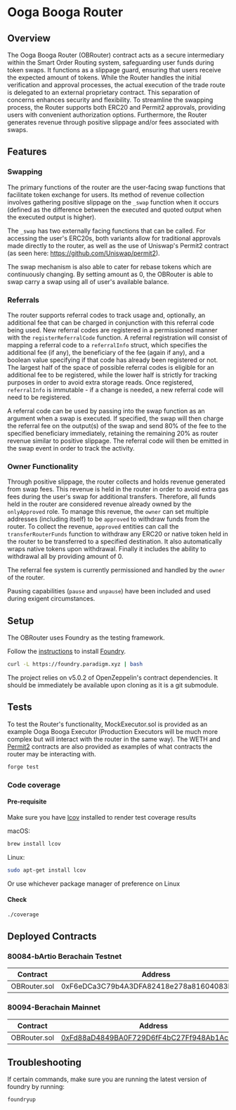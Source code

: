 # Ooga Booga Router

## Overview

The Ooga Booga Router (OBRouter) contract acts as a secure intermediary within the Smart Order Routing system, safeguarding user funds during token swaps. It functions as a slippage guard, ensuring that users receive the expected amount of tokens. While the Router handles the initial verification and approval processes, the actual execution of the trade route is delegated to an external proprietary contract. This separation of concerns enhances security and flexibility. To streamline the swapping process, the Router supports both ERC20 and Permit2 approvals, providing users with convenient authorization options. Furthermore, the Router generates revenue through positive slippage and/or fees associated with swaps.

## Features

### Swapping

The primary functions of the router are the user-facing swap functions that facilitate token exchange for users.  Its method of revenue collection involves gathering positive slippage on the `_swap` function when it occurs (defined as the difference between the executed and quoted output when the executed output is higher).

The `_swap` has two externally facing functions that can be called. For accessing the user's ERC20s, both variants allow for traditional approvals made directly to the router, as well as the use of Uniswap's Permit2 contract (as seen here: https://github.com/Uniswap/permit2).

The swap mechanism is also able to cater for rebase tokens which are continuously changing. By setting amount as 0, the OBRouter is able to swap carry a swap using all of user's available balance.

### Referrals

The router supports referral codes to track usage and, optionally, an additional fee that can be charged in conjunction with this referral code being used. New referral codes are registered in a permissioned manner with the `registerReferralCode` function. A referral registration will consist of mapping a referral code to a `referralInfo` struct, which specifies the additional fee (if any), the beneficiary of the fee (again if any), and a boolean value specifying if that code has already been registered or not. The largest half of the space of possible referral codes is eligible for an additional fee to be registered, while the lower half is strictly for tracking purposes in order to avoid extra storage reads. Once registered, `referralInfo` is immutable - if a change is needed, a new referral code will need to be registered.

A referral code can be used by passing into the swap function as an argument when a swap is executed. If specified, the swap will then charge the referral fee on the output(s) of the swap and send 80% of the fee to the specified beneficiary immediately, retaining the remaining 20% as router revenue similar to positive slippage. The referral code will then be emitted in the swap event in order to track the activity.

### Owner Functionality

Through positive slippage, the router collects and holds revenue generated from swap fees. This revenue is held in the router in order to avoid extra gas fees during the user's swap for additional transfers. Therefore, all funds held in the router are considered revenue already owned by the `onlyApproved` role. To manage this revenue, the `owner` can set multiple addresses (including itself) to be `approved` to withdraw funds from the router. To collect the revenue, `approved` entities can call the `transferRouterFunds` function to withdraw any ERC20 or native token held in the router to be transferred to a specified destination. It also automatically wraps native tokens upon withdrawal. Finally it includes the ability to withdrawal all by providing amount of 0.

The referral fee system is currently permissioned and handled by the `owner` of the router.

Pausing capabilities (`pause` and `unpause`) have been included and used during exigent circumstances.

## Setup

The OBRouter uses Foundry as the testing framework.

Follow the [instructions](https://book.getfoundry.sh/getting-started/installation) to install [Foundry](https://github.com/foundry-rs/foundry).

```bash
curl -L https://foundry.paradigm.xyz | bash
```

The project relies on v5.0.2 of OpenZeppelin's contract dependencies. It should be immediately be available upon cloning as it is a git submodule.

## Tests

To test the Router's functionality, MockExecutor.sol is provided as an example Ooga Booga Executor (Production Executors will be much more complex but will interact with the router in the same way). The WETH and [Permit2](https://github.com/Uniswap/permit2/) contracts are also provided as examples of what contracts the router may be interacting with.

```bash
forge test
```

### Code coverage

#### Pre-requisite
Make sure you have [lcov](https://github.com/linux-test-project/lcov) installed to render test coverage results

macOS:
```bash
brew install lcov
```

Linux:
```bash
sudo apt-get install lcov
```

Or use whichever package manager of preference on Linux

#### Check
```bash
./coverage
```

## Deployed Contracts

### 80084-bArtio Berachain Testnet
| Contract     | Address                                    | Owner:Deployer                             |
| ------------ | ------------------------------------------ | ------------------------------------------ |
| OBRouter.sol | 0xF6eDCa3C79b4A3DFA82418e278a81604083b999D | 0x4b741204257ED68A7E0a8542eC1eA1Ac1Db829d7 |

### 80094-Berachain Mainnet
| Contract     | Address                                    | Deployer                             |
| ------------ | ------------------------------------------ | ------------------------------------------ |
| OBRouter.sol | [0xFd88aD4849BA0F729D6fF4bC27Ff948Ab1Ac3dE7](https://berascan.com/address/0xfd88ad4849ba0f729d6ff4bc27ff948ab1ac3de7) | 0xB009A55E7181fEe7f02BA80b85F0891945262351 |

## Troubleshooting

If certain commands, make sure you are running the latest version of foundry by running:

```bash
foundryup
```
